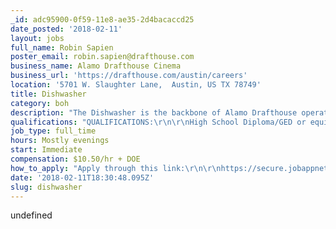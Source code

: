 ```yaml
---
_id: adc95900-0f59-11e8-ae35-2d4bacaccd25
date_posted: '2018-02-11'
layout: jobs
full_name: Robin Sapien
poster_email: robin.sapien@drafthouse.com
business_name: Alamo Drafthouse Cinema
business_url: 'https://drafthouse.com/austin/careers'
location: '5701 W. Slaughter Lane,  Austin, US TX 78749'
title: Dishwasher
category: boh
description: "The Dishwasher is the backbone of Alamo Drafthouse operations and is responsible for providing all guests and team members with clean, sanitized utensils, dishes, glassware and equipment while maintaining clean, well maintained facilities.\r\n\r\nDUTIES / RESPONSIBILITIES:\r\n\r\nEnsures that ALL GUESTS have an AWESOME EXPERIENCE, and are EXCITED to come back.\r\nProvides Guests and team members with clean sanitized and spot-free utensils plate-ware, glassware and equipment.\r\nWashes plate-ware, glassware, silverware and posts/pans and kitchen utensils adhering to sanitation and cleaning procedures.\r\nKeeps the kitchen clean by sweeping and mopping floors and emptying trash as needed.\r\nSets up dish machine in the AM and closes down the dish machine in the PM according to proper procedures.\r\nMaintains daily cleanliness and maintenance of dish machine.\r\nMaintains clean and safe exterior of building. Communicates facility concerns immediately to supervisor.\r\nTrouble-shoots dishwasher machine malfunctions.\r\nCleans and sanitizes throughout the shift.\r\nCompletes assigned prep work and beautification duties.\r\nPerforms shift change and/or opening or closing duties.\r\nAdheres to all company safety and sanitation policies and procedures.\r\nAssists other Team Members as needed or when business needs dictate."
qualifications: "QUALIFICATIONS:\r\n\r\nHigh School Diploma/GED or equivalent combination of education and experience.\r\nAble to stands for 100% of shift.\r\nAble to frequently bend and stoop.\r\nAble to lift and carry weights of up to 70lbs up to 20 times per shift; places these items on high shelves and in walk-in cooler and freezer.\r\nWORKING CONDITIONS; Work is typically performed in the restaurant environment. The noise level in the work environment is usually moderate. The work involves a majority of sitting, bending, stooping, twisting, climbing and some lifting up to 70 lbs.\r\n\r\nWorks indoors 75%, outdoors 25%\r\nWorks frequently in hot and damp environment.\r\nFrequently immerses hands in water of varying temperature.\r\nFrequently immerses hands in water diluted with chemical solutions.\r\nFrequently works with sharp knives and utensils.\r\nFrequently works with hot plates.\r\nHAZARDS: Only those present in a normal restaurant setting; no known significant hazards. Work performed in the restaurant has minimal exposure to cleaning chemicals, cooking equipment along with minimal machinery with moving parts."
job_type: full_time
hours: Mostly evenings
start: Immediate
compensation: $10.50/hr + DOE
how_to_apply: "Apply through this link:\r\n\r\nhttps://secure.jobappnetwork.com/apply/c_alamo/l_en/Dishwasher-job-Austin-TX-US-1367735t42.html#s"
date: '2018-02-11T18:30:48.095Z'
slug: dishwasher
---
```

undefined
